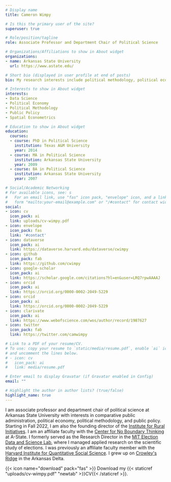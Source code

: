```yaml
---
# Display name
title: Cameron Wimpy

# Is this the primary user of the site?
superuser: true

# Role/position/tagline
role: Associate Professor and Department Chair of Political Science

# Organizations/Affiliations to show in About widget
organizations:
- name: Arkansas State University
  url: https://www.astate.edu/

# Short bio (displayed in user profile at end of posts)
bio: My research interests include political methodology, political economy, political violence, and public policy.

# Interests to show in About widget
interests:
- Data Science
- Political Economy
- Political Methodology
- Public Policy
- Spatial Econometrics

# Education to show in About widget
education:
  courses:
  - course: PhD in Political Science
    institution: Texas A&M University
    year: 2014
  - course: MA in Political Science
    institution: Arkansas State University
    year: 2009
  - course: BA in Political Science
    institution: Arkansas State University
    year: 2007

# Social/Academic Networking
# For available icons, see: s
#   For an email link, use "fas" icon pack, "envelope" icon, and a link in the
#   form "mailto:your-email@example.com" or "/#contact" for contact widget.
social:
- icon: cv
  icon_pack: ai
  link: uploads/cv-wimpy.pdf
- icon: envelope
  icon_pack: fas
  link: '#contact'  
- icon: dataverse
  icon_pack: ai
  link: https://dataverse.harvard.edu/dataverse/cwimpy
- icon: github
  icon_pack: fab
  link: https://github.com/cwimpy
- icon: google-scholar
  icon_pack: ai
  link: https://scholar.google.com/citations?hl=en&user=LRQ7rpwAAAAJ
- icon: orcid
  icon_pack: ai
  link: https://orcid.org/0000-0002-2049-5229
- icon: orcid
  icon_pack: ai
  link: https://orcid.org/0000-0002-2049-5229
- icon: clarivate
  icon_pack: ai
  link: https://www.webofscience.com/wos/author/record/1987627
- icon: twitter
  icon_pack: fab
  link: https://twitter.com/camwimpy

# Link to a PDF of your resume/CV.
# To use: copy your resume to `static/media/resume.pdf`, enable `ai` icons in `params.toml`, 
# and uncomment the lines below.
# - icon: cv
#   icon_pack: ai
#   link: media/resume.pdf

# Enter email to display Gravatar (if Gravatar enabled in Config)
email: ""

# Highlight the author in author lists? (true/false)
highlight_name: true
---
```



I am associate professor and department chair of political science at Arkansas State University with interests in comparative public administration, political economy, political methodology, and public policy. Starting in Fall 2022, I am also the founding director of the [Institute for Rural Initiatives](https://www.astate.edu/a/iri/). I am an affiliate faculty with the [Center for No Boundary Thinking](https://www.astate.edu/a/cnbt/) at A-State. I formerly served as the Research Director in the [MIT Election Data and Science Lab](http://electionlab.mit.edu), where I managed applied research on the scientific study of elections. I was previously an affiliate faculty member with the [Harvard Institute for Quantitative Social Science](https://www.iq.harvard.edu/home). I grew up on [Crowley's Ridge](https://en.wikipedia.org/wiki/Crowley%27s_Ridge) in the Arkansas Delta. 

{{< icon name="download" pack="fas" >}} Download my {{< staticref "uploads/cv-wimpy.pdf" "newtab" >}}CV{{< /staticref >}}.
